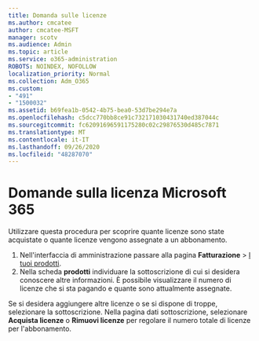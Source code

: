 ```yaml
---
title: Domanda sulle licenze
ms.author: cmcatee
author: cmcatee-MSFT
manager: scotv
ms.audience: Admin
ms.topic: article
ms.service: o365-administration
ROBOTS: NOINDEX, NOFOLLOW
localization_priority: Normal
ms.collection: Adm_O365
ms.custom:
- "491"
- "1500032"
ms.assetid: b69fea1b-0542-4b75-bea0-53d7be294e7a
ms.openlocfilehash: c5dcc770bb8ce91c732171030431740ed387044c
ms.sourcegitcommit: fc62091696591175280c02c29876530d485c7871
ms.translationtype: MT
ms.contentlocale: it-IT
ms.lasthandoff: 09/26/2020
ms.locfileid: "48287070"
---
```

# <a name="questions-about-your-microsoft-365-license"></a>Domande sulla licenza Microsoft 365

Utilizzare questa procedura per scoprire quante licenze sono state acquistate o quante licenze vengono assegnate a un abbonamento.
  
1. Nell'interfaccia di amministrazione passare alla pagina **Fatturazione** \> [I tuoi prodotti](https://go.microsoft.com/fwlink/p/?linkid=842054).
2. Nella scheda **prodotti** individuare la sottoscrizione di cui si desidera conoscere altre informazioni. È possibile visualizzare il numero di licenze che si sta pagando e quante sono attualmente assegnate.

Se si desidera aggiungere altre licenze o se si dispone di troppe, selezionare la sottoscrizione. Nella pagina dati sottoscrizione, selezionare **Acquista licenze** o **Rimuovi licenze** per regolare il numero totale di licenze per l'abbonamento.